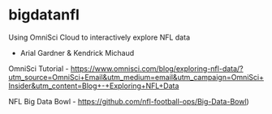 # bigdatanfl
Using OmniSci Cloud to interactively explore NFL data
 - Arial Gardner & Kendrick Michaud

OmniSci Tutorial - https://www.omnisci.com/blog/exploring-nfl-data/?utm_source=OmniSci+Email&utm_medium=email&utm_campaign=OmniSci+Insider&utm_content=Blog+-+Exploring+NFL+Data

NFL Big Data Bowl - https://github.com/nfl-football-ops/Big-Data-Bowl)
 

